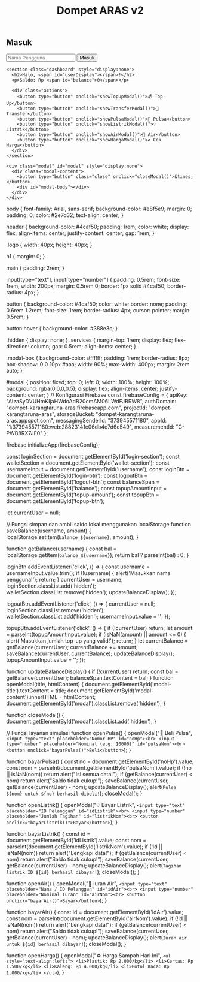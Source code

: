 <!DOCTYPE html>
<html lang="id">
<head>
  <meta charset="UTF-8">
  <meta name="viewport" content="width=device-width, initial-scale=1.0">
  <title>Dompet ARAS v2</title>
  <link rel="stylesheet" href="style.css">
</head>
<body>
  <header>
    <h1>Dompet ARAS v2</h1>
  </header>
  <main>
    <section class="login">
      <h2>Masuk</h2>
      <input type="text" id="username" placeholder="Nama Pengguna">
      <button type="button" onclick="login()">Masuk</button>
    </section>

    <section class="dashboard" style="display:none">
      <h2>Halo, <span id="userDisplay"></span>!</h2>
      <p>Saldo: Rp <span id="balance">0</span></p>

      <div class="actions">
        <button type="button" onclick="showTopUpModal()">💰 Top-Up</button>
        <button type="button" onclick="showTransferModal()">💸 Transfer</button>
        <button type="button" onclick="showPulsaModal()">📱 Pulsa</button>
        <button type="button" onclick="showListrikModal()">💡 Listrik</button>
        <button type="button" onclick="showAirModal()">🚿 Air</button>
        <button type="button" onclick="showHargaModal()">♻️ Cek Harga</button>
      </div>
    </section>

    <div class="modal" id="modal" style="display:none">
      <div class="modal-content">
        <button type="button" class="close" onclick="closeModal()">&times;</button>
        <div id="modal-body"></div>
      </div>
    </div>
  </main>
  <script src="script.js"></script>
</body>
</html>
body {
  font-family: Arial, sans-serif;
  background-color: #e8f5e9;
  margin: 0;
  padding: 0;
  color: #2e7d32;
  text-align: center;
}

header {
  background-color: #4caf50;
  padding: 1rem;
  color: white;
  display: flex;
  align-items: center;
  justify-content: center;
  gap: 1rem;
}

.logo {
  width: 40px;
  height: 40px;
}

h1 {
  margin: 0;
}

main {
  padding: 2rem;
}

input[type="text"], input[type="number"] {
  padding: 0.5rem;
  font-size: 1rem;
  width: 200px;
  margin: 0.5rem 0;
  border: 1px solid #4caf50;
  border-radius: 4px;
}

button {
  background-color: #4caf50;
  color: white;
  border: none;
  padding: 0.6rem 1.2rem;
  font-size: 1rem;
  border-radius: 4px;
  cursor: pointer;
  margin: 0.5rem;
}

button:hover {
  background-color: #388e3c;
}

.hidden {
  display: none;
}
.services {
  margin-top: 1rem;
  display: flex;
  flex-direction: column;
  gap: 0.5rem;
  align-items: center;
}

.modal-box {
  background-color: #ffffff;
  padding: 1rem;
  border-radius: 8px;
  box-shadow: 0 0 10px #aaa;
  width: 90%;
  max-width: 400px;
  margin: 2rem auto;
}

#modal {
  position: fixed;
  top: 0;
  left: 0;
  width: 100%;
  height: 100%;
  background: rgba(0,0,0,0.5);
  display: flex;
  align-items: center;
  justify-content: center;
}
// Konfigurasi Firebase
const firebaseConfig = {
  apiKey: "AIzaSyDVUHmKIjaHWdoAdB20cmAM06LWdFJBRW8",
  authDomain: "dompet-karangtaruna-aras.firebaseapp.com",
  projectId: "dompet-karangtaruna-aras",
  storageBucket: "dompet-karangtaruna-aras.appspot.com",
  messagingSenderId: "373945571180",
  appId: "1:373945571180:web:28823141c06db4e7d6c549",
  measurementId: "G-PWB8RX7JF0"
};

firebase.initializeApp(firebaseConfig);

const loginSection = document.getElementById('login-section');
const walletSection = document.getElementById('wallet-section');
const usernameInput = document.getElementById('username');
const loginBtn = document.getElementById('login-btn');
const logoutBtn = document.getElementById('logout-btn');
const balanceSpan = document.getElementById('balance');
const topupAmountInput = document.getElementById('topup-amount');
const topupBtn = document.getElementById('topup-btn');

let currentUser = null;

// Fungsi simpan dan ambil saldo lokal menggunakan localStorage
function saveBalance(username, amount) {
  localStorage.setItem(`balance_${username}`, amount);
}

function getBalance(username) {
  const bal = localStorage.getItem(`balance_${username}`);
  return bal ? parseInt(bal) : 0;
}

loginBtn.addEventListener('click', () => {
  const username = usernameInput.value.trim();
  if (!username) {
    alert('Masukkan nama pengguna!');
    return;
  }
  currentUser = username;
  loginSection.classList.add('hidden');
  walletSection.classList.remove('hidden');
  updateBalanceDisplay();
});

logoutBtn.addEventListener('click', () => {
  currentUser = null;
  loginSection.classList.remove('hidden');
  walletSection.classList.add('hidden');
  usernameInput.value = '';
});

topupBtn.addEventListener('click', () => {
  if (!currentUser) return;
  let amount = parseInt(topupAmountInput.value);
  if (isNaN(amount) || amount <= 0) {
    alert('Masukkan jumlah top-up yang valid!');
    return;
  }
  let currentBalance = getBalance(currentUser);
  currentBalance += amount;
  saveBalance(currentUser, currentBalance);
  updateBalanceDisplay();
  topupAmountInput.value = '';
});

function updateBalanceDisplay() {
  if (!currentUser) return;
  const bal = getBalance(currentUser);
  balanceSpan.textContent = bal;
}
function openModal(title, htmlContent) {
  document.getElementById('modal-title').textContent = title;
  document.getElementById('modal-content').innerHTML = htmlContent;
  document.getElementById('modal').classList.remove('hidden');
}

function closeModal() {
  document.getElementById('modal').classList.add('hidden');
}

// Fungsi layanan simulasi
function openPulsa() {
  openModal("📱 Beli Pulsa", `
    <input type="text" placeholder="Nomor HP" id="noHp"><br>
    <input type="number" placeholder="Nominal (e.g. 10000)" id="pulsaNom"><br>
    <button onclick="bayarPulsa()">Beli</button>
  `);
}

function bayarPulsa() {
  const no = document.getElementById('noHp').value;
  const nom = parseInt(document.getElementById('pulsaNom').value);
  if (!no || isNaN(nom)) return alert("Isi semua data!");
  if (getBalance(currentUser) < nom) return alert("Saldo tidak cukup!");
  saveBalance(currentUser, getBalance(currentUser) - nom);
  updateBalanceDisplay();
  alert(`Pulsa ${nom} untuk ${no} berhasil dibeli!`);
  closeModal();
}

function openListrik() {
  openModal("💡 Bayar Listrik", `
    <input type="text" placeholder="ID Pelanggan" id="idListrik"><br>
    <input type="number" placeholder="Jumlah Tagihan" id="listrikNom"><br>
    <button onclick="bayarListrik()">Bayar</button>
  `);
}

function bayarListrik() {
  const id = document.getElementById('idListrik').value;
  const nom = parseInt(document.getElementById('listrikNom').value);
  if (!id || isNaN(nom)) return alert("Lengkapi data!");
  if (getBalance(currentUser) < nom) return alert("Saldo tidak cukup!");
  saveBalance(currentUser, getBalance(currentUser) - nom);
  updateBalanceDisplay();
  alert(`Tagihan listrik ID ${id} berhasil dibayar!`);
  closeModal();
}

function openAir() {
  openModal("🚿 Iuran Air", `
    <input type="text" placeholder="Nama / ID Pelanggan" id="idAir"><br>
    <input type="number" placeholder="Nominal Iuran" id="airNom"><br>
    <button onclick="bayarAir()">Bayar</button>
  `);
}

function bayarAir() {
  const id = document.getElementById('idAir').value;
  const nom = parseInt(document.getElementById('airNom').value);
  if (!id || isNaN(nom)) return alert("Lengkapi data!");
  if (getBalance(currentUser) < nom) return alert("Saldo tidak cukup!");
  saveBalance(currentUser, getBalance(currentUser) - nom);
  updateBalanceDisplay();
  alert(`Iuran air untuk ${id} berhasil dibayar!`);
  closeModal();
}

function openHarga() {
  openModal("♻️ Harga Sampah Hari Ini", `
    <ul style="text-align:left;">
      <li>Plastik: Rp 2.000/kg</li>
      <li>Kertas: Rp 1.500/kg</li>
      <li>Kaleng: Rp 4.000/kg</li>
      <li>Botol Kaca: Rp 1.000/kg</li>
    </ul>
  `);
}

